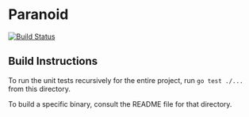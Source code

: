 Paranoid
========

[![Build Status](http://cpssd1.computing.dcu.ie:8080/buildStatus/icon?job=Paranoid_P2P)](http://cpssd1.computing.dcu.ie:8080/job/Paranoid_P2P/)

## Build Instructions ##

To run the unit tests recursively for the entire project, run `go test ./...` from this directory.

To build a specific binary, consult the README file for that directory.

